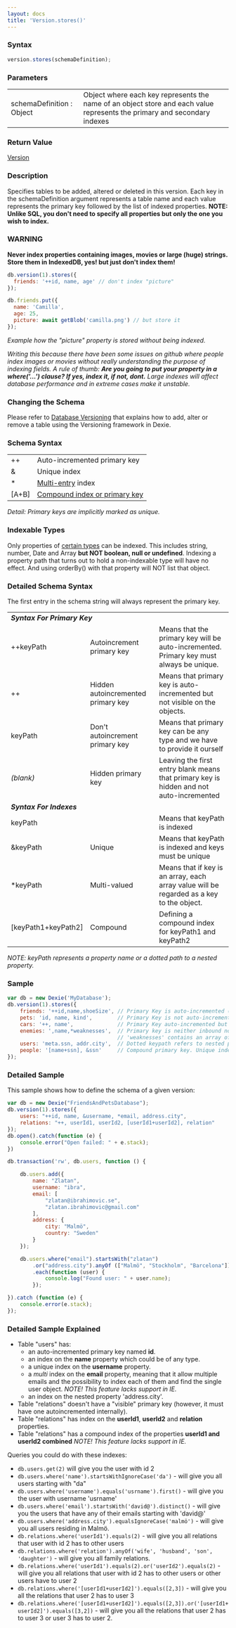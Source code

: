 ```yaml
---
layout: docs
title: 'Version.stores()'
---
```


### Syntax

```javascript
version.stores(schemaDefinition);
```

### Parameters

<table>
<tr><td>schemaDefinition : Object</td><td>Object where each key represents the name of an object store and each value represents the primary and secondary indexes</td></tr>
</table>

### Return Value

[Version](/docs/Version/Version)

### Description 

Specifies tables to be added, altered or deleted in this version. Each key in the schemaDefinition argument represents a table name and each value represents the primary key followed by the list of indexed properties. **NOTE: Unlike SQL, you don't need to specify all properties but only the one you wish to index.**

### WARNING
**Never index properties containing images, movies or large (huge) strings. Store them in IndexedDB, yes! but just don't index them!**

```js
db.version(1).stores({
  friends: '++id, name, age' // don't index "picture"
});

db.friends.put({
  name: 'Camilla',
  age: 25,
  picture: await getBlob('camilla.png') // but store it
});
```
*Example how the "picture" property is stored without being indexed.*

*Writing this because there have been some issues on github where people index images or movies without really understanding the purpose of indexing fields. A rule of thumb: **Are you going to put your property in a where('...') clause? If yes, index it, if not, dont.** Large indexes will affect database performance and in extreme cases make it unstable.*

### Changing the Schema

Please refer to [Database Versioning](/docs/Tutorial/Design#database-versioning) that explains how to add, alter or remove a table using the Versioning framework in Dexie.

### Schema Syntax

<table>
<tr><td>++</td><td>Auto-incremented primary key</td></tr>
<tr><td>&amp;</td><td>Unique index</td></tr>
<tr><td>*</td><td><a href="/docs/MultiEntry-Index">Multi-entry</a> index</td></tr>
<tr><td>[A+B]</td><td><a href="/docs/Compound-Index">Compound index or primary key</a></td></tr>
</table>

*Detail: Primary keys are implicitly marked as unique.*

### Indexable Types
Only properties of [certain types](/docs/Indexable-Type) can be indexed. This includes string, number, Date and Array **but NOT boolean, null or undefined**. Indexing a property path that turns out to hold a non-indexable type will have no effect. And using orderBy() with that property will NOT list that object.

### Detailed Schema Syntax
The first entry in the schema string will always represent the primary key.

<table>
<tr><td colspan="3"><i><b>Syntax For Primary Key</b></i></td></tr>
<tr><td>++keyPath</td><td>Autoincrement primary key</td><td>Means that the primary key will be auto-incremented. Primary key must always be unique.</td></tr>
<tr><td>++</td><td>Hidden autoincremented primary key</td><td>Means that primary key is auto-incremented but not visible on the objects.</td></tr>
<tr><td>keyPath</td><td>Don&apos;t autoincrement primary key</td><td>Means that primary key can be any type and we have to provide it ourself</td></tr>
<tr><td><i>(blank)</i></td><td>Hidden primary key</td><td>Leaving the first entry blank means that primary key is hidden and not auto-incremented</td></tr>
<tr><td colspan="3"><i><b>Syntax For Indexes</b></i></td></tr>
<tr><td>keyPath</td><td></td><td>Means that keyPath is indexed</td></tr>
<tr><td>&amp;keyPath</td><td>Unique</td><td>Means that keyPath is indexed and keys must be unique</td></tr>
<tr><td>*keyPath</td><td>Multi-valued</td><td>Means that if key is an array, each array value will be regarded as a key to the object.</td></tr>
<tr><td>[keyPath1+keyPath2]</td><td>Compound</td><td>Defining a compound index for keyPath1 and keyPath2</td></tr>
</table>

_NOTE: keyPath represents a property name or a dotted path to a nested property._

### Sample

```javascript
var db = new Dexie('MyDatabase');
db.version(1).stores({
    friends: '++id,name,shoeSize', // Primary Key is auto-incremented (++id)
    pets: 'id, name, kind',        // Primary Key is not auto-incremented (id)
    cars: '++, name',              // Primary Key auto-incremented but not inbound
    enemies: ',name,*weaknesses',  // Primary key is neither inbound nor auto-incr
                                   // 'weaknesses' contains an array of keys (*)
    users: 'meta.ssn, addr.city',  // Dotted keypath refers to nested property 
    people: '[name+ssn], &ssn'     // Compound primary key. Unique index ssn
});
```

### Detailed Sample

This sample shows how to define the schema of a given version:

```javascript
var db = new Dexie("FriendsAndPetsDatabase");
db.version(1).stores({
    users: "++id, name, &username, *email, address.city",
    relations: "++, userId1, userId2, [userId1+userId2], relation"
});
db.open().catch(function (e) {
    console.error("Open failed: " + e.stack);
})

db.transaction('rw', db.users, function () {

    db.users.add({
        name: "Zlatan",
        username: "ibra",
        email: [
            "zlatan@ibrahimovic.se",
            "zlatan.ibrahimovic@gmail.com"
        ],
        address: {
            city: "Malmö",
            country: "Sweden"
        }
    });

    db.users.where("email").startsWith("zlatan")
        .or("address.city").anyOf (["Malmö", "Stockholm", "Barcelona"])
        .each(function (user) {
            console.log("Found user: " + user.name);
        });

}).catch (function (e) {
    console.error(e.stack);
});
```

### Detailed Sample Explained

* Table "users" has:
  * an auto-incremented primary key named **id**.
  * an index on the **name** property which could be of any type.
  * a unique index on the **username** property.
  * a _multi_ index on the **email** property, meaning that it allow multiple emails and the possibility to index each of them and find the single user object. _NOTE! This feature lacks support in IE._
  * an index on the nested property 'address.city'.
* Table "relations" doesn't have a "visible" primary key (however, it must have one autoincremented internally).
* Table "relations" has index on the **userId1**, **userId2** and **relation** properties.
* Table "relations" has a compound index of the properties **userId1 and userId2 combined** _NOTE! This feature lacks support in IE._

Queries you could do with these indexes:

* `db.users.get(2)` will give you the user with id 2
* `db.users.where('name').startsWithIgnoreCase('da')` - will give you all users starting with "da"
* `db.users.where('username').equals('usrname').first()` - will give you the user with username 'usrname'
* `db.users.where('email').startsWith('david@').distinct()` - will give you the users that have any of their emails starting with 'david@'
* `db.users.where('address.city').equalsIgnoreCase('malmö')` - will give you all users residing in Malmö.
* `db.relations.where('userId1').equals(2)` - will give you all relations that user with id 2 has to other users
* `db.relations.where('relation').anyOf('wife', 'husband', 'son', 'daughter')` - will give you all family relations.
* `db.relations.where('userId1').equals(2).or('userId2').equals(2)` - will give you all relations that user with id 2 has to other users or other users have to user 2
* `db.relations.where('[userId1+userId2]').equals([2,3])` - will give you all the relations that user 2 has to user 3
* `db.relations.where('[userId1+userId2]').equals([2,3]).or('[userId1+userId2]').equals([3,2])` - will give you all the relations that user 2 has to user 3 or user 3 has to user 2.
